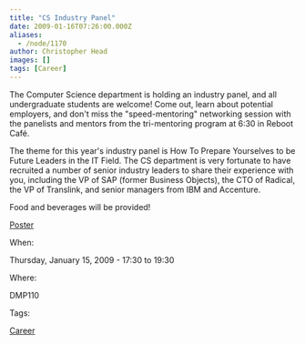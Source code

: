 ```yaml
---
title: "CS Industry Panel"
date: 2009-01-16T07:26:00.000Z
aliases:
  - /node/1170
author: Christopher Head
images: []
tags: [Career]
---
```


The Computer Science department is holding an industry panel, and all undergraduate students are welcome! Come out, learn about potential employers, and don't miss the "speed-mentoring" networking session with the panelists and mentors from the tri-mentoring program at 6:30 in Reboot Café.

The theme for this year's industry panel is How To Prepare Yourselves to be Future Leaders in the IT Field. The CS department is very fortunate to have recruited a number of senior industry leaders to share their experience with you, including the VP of SAP (former Business Objects), the CTO of Radical, the VP of Translink, and senior managers from IBM and Accenture.

Food and beverages will be provided!

[Poster](/files/IndustryPanel2009Poster.pdf)

When: 

Thursday, January 15, 2009 - 17:30 to 19:30

Where: 

DMP110

Tags: 

[Career](/career)
